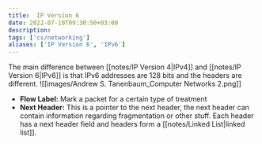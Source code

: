 ```yaml
---
title:  IP Version 6
date: 2022-07-10T09:30:50+03:00
description: 
tags: ['cs/networking']
aliases: ['IP Version 6', 'IPv6']
---
```


The main difference between [[notes/IP Version 4|IPv4]] and [[notes/IP Version 6|IPv6]] is that IPv6 addresses are 128 bits and the headers are different. 
![[images/Andrew S. Tanenbaum_Computer Networks 2.png]]

- **Flow Label:** Mark a packet for a certain type of treatment
- **Next Header:** This is a pointer to the next header, the next header can contain information regarding fragmentation or other stuff. Each header has a next header field and headers form a [[notes/Linked List|linked list]].